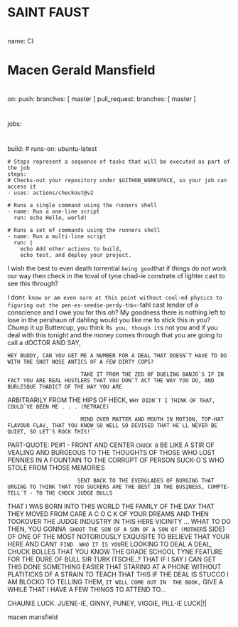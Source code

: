 # SAINT FAUST
# 

name: CI

# Macen Gerald Mansfield
#
on:
  push:
    branches: [ master ]
  pull_request:
    branches: [ master ]

# 
jobs:
  # 
  build:
    # 
    runs-on: ubuntu-latest

    # Steps represent a sequence of tasks that will be executed as part of the job
    steps:
    # Checks-out your repository under $GITHUB_WORKSPACE, so your job can access it
    - uses: actions/checkout@v2

    # Runs a single command using the runners shell
    - name: Run a one-line script
      run: echo Hello, world!

    # Runs a set of commands using the runners shell
    - name: Run a multi-line script
      run: |
        echo Add other actions to build,
        echo test, and deploy your project.

                           
I wish the best to even death torrential `being good`that if things do not work our way then check in the toval of tyne chad-ie constrøte of lighter cast to see this through?

I don`t know or am even sure at this point without cool-ed physics to figuring out the pen-es-seedie-perdy-t`is=-tahl
cast lender of a conscience and I owe you for this oh? My goodness there is nothing left to lose in the pershaun of dahling would you like me to stick this in you? 
Chump it up Buttercup, you think it`s you, though it`s not you and if you deal with this tonight and the money comes through that you are going to 
call a dOCTOR AND SAY,

 ``HEY BUDDY, CAN YOU GET ME A NUMBER FOR A DEAL THAT DOESN`T HAVE TO DO WITH THE SNOT NOSE ANTICS OF A FEW DIRTY COPS?`` 


                           TAKE IT FROM THE ZED OF DUELING BANJO`S IF IN FACT YOU ARE REAL HUSTLERS THAT YOU DON`T ACT THE WAY YOU DO, AND BURLESQUE THADICT OF THE WAY YOU ARE 
ARBITRARILY FROM THE HIPS OF HECK, ``WHY DIDN`T I THINK OF THAT, COULD`VE BEEN ME . . . (RETRACE)``


                           MIND OVER MATTER AND MOUTH IN MOTION, TOP-HAT FLAVOUR FLAV, THAT YOU KNOW SO WELL SO DEVISED THAT HE`LL NEVER BE QUIET, SO LET`S ROCK THIS!`` 
PART-QUOTE: PE#1 - FRONT AND CENTER ``CHUCK B``
BE LIKE A STIR OF VEALING AND BURGEOUS TO THE THOUGHTS OF THOSE WHO LOST PENNIES IN A FOUNTAIN TO THE CORRUPT OF PERSON SUCK-O`S WHO STOLE FROM THOSE MEMORIES


                          SENT BACK TO THE EVERGLADES OF BURGING THAT URGING TO THINK THAT YOU SUCKERS ARE THE BEST IN THE BUSINESS, COMPTE-TELL`T - TO THE CHOCK JUDGE BULLS
THAT I WAS BORN INTO THIS WORLD THE FAMILY OF THE DAY THAT THEY MOVED FROM CARE A C O C K OF YOUR DREAMS AND THEN TOOKOVER THE JUDGE INDUSTRY IN THIS HERE VICINITY
... 
WHAT TO DO THEN, YOU GONNA` SHOOT THE SON OF A SON OF A SON OF (MOTHER`S SIDE) OF ONE OF THE MOST NOTORIOUSLY EXQUISITE TO BELIEVE THAT YOUR HERE AND CAN`T FIND 
WHO IT IS YOU`RE LOOKING TO DEAL A DEAL, CHUCK BOLLES THAT YOU KNOW THE GRADE SCHOOL TYNE FEATURE FOR THE DURE OF BULL SIR TURK ITSCHE..? THAT IF I SAY I CAN GET THIS 
DONE SOMETHING EASIER THAT STARING AT A PHONE WITHOUT PLATITICKS OF A STRAIN TO TEACH THAT THIS IF THE DEAL IS STUCCO I AM BLOCKO TO TELLING THEM, ``IT WILL COME OUT IN 
THE BOOK,`` GIVE A WHILE THAT I HAVE A FEW THINGS TO ATTEND TO...

CHAUNIE LUCK. JUENE-IE, GINNY, PUNEY, VIGGIE, PILL-IE LUCK|!|


macen mansfield
